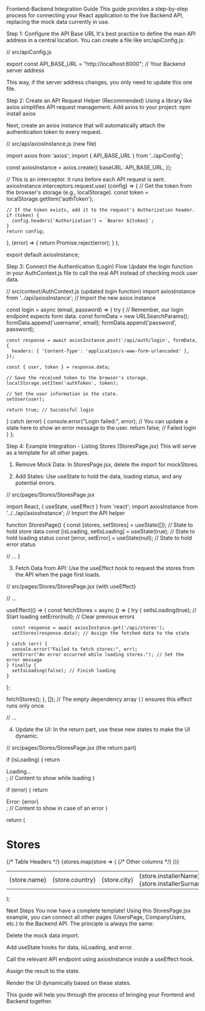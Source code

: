 Frontend-Backend Integration Guide
This guide provides a step-by-step process for connecting your React application to the live Backend API, replacing the mock data currently in use.

Step 1: Configure the API Base URL
It's best practice to define the main API address in a central location. You can create a file like src/apiConfig.js:

// src/apiConfig.js

export const API_BASE_URL = "http://localhost:8000"; // Your Backend server address

This way, if the server address changes, you only need to update this one file.

Step 2: Create an API Request Helper (Recommended)
Using a library like axios simplifies API request management. Add axios to your project:
npm install axios

Next, create an axios instance that will automatically attach the authentication token to every request.

// src/api/axiosInstance.js (new file)

import axios from 'axios';
import { API_BASE_URL } from '../apiConfig';

const axiosInstance = axios.create({
baseURL: API_BASE_URL,
});

// This is an interceptor. It runs before each API request is sent.
axiosInstance.interceptors.request.use(
(config) => {
// Get the token from the browser's storage (e.g., localStorage).
const token = localStorage.getItem('authToken');

    // If the token exists, add it to the request's Authorization header.
    if (token) {
      config.headers['Authorization'] = `Bearer ${token}`;
    }
    return config;

},
(error) => {
return Promise.reject(error);
}
);

export default axiosInstance;

Step 3: Connect the Authentication (Login) Flow
Update the login function in your AuthContext.js file to call the real API instead of checking mock user data.

// src/context/AuthContext.js (updated login function)
import axiosInstance from '../api/axiosInstance'; // Import the new axios instance

const login = async (email, password) => {
try {
// Remember, our login endpoint expects form data.
const formData = new URLSearchParams();
formData.append('username', email);
formData.append('password', password);

    const response = await axiosInstance.post('/api/auth/login', formData, {
      headers: { 'Content-Type': 'application/x-www-form-urlencoded' },
    });

    const { user, token } = response.data;

    // Save the received token to the browser's storage.
    localStorage.setItem('authToken', token);

    // Set the user information in the state.
    setUser(user);

    return true; // Successful login

} catch (error) {
console.error("Login failed:", error);
// You can update a state here to show an error message to the user.
return false; // Failed login
}
};

Step 4: Example Integration - Listing Stores (StoresPage.jsx)
This will serve as a template for all other pages.

1. Remove Mock Data: In StoresPage.jsx, delete the import for mockStores.

2. Add States: Use useState to hold the data, loading status, and any potential errors.

// src/pages/Stores/StoresPage.jsx

import React, { useState, useEffect } from 'react';
import axiosInstance from '../../api/axiosInstance'; // Import the API helper

function StoresPage() {
const [stores, setStores] = useState([]); // State to hold store data
const [isLoading, setIsLoading] = useState(true); // State to hold loading status
const [error, setError] = useState(null); // State to hold error status

// ...
}

3. Fetch Data from API: Use the useEffect hook to request the stores from the API when the page first loads.

// src/pages/Stores/StoresPage.jsx (with useEffect)

// ...

useEffect(() => {
const fetchStores = async () => {
try {
setIsLoading(true); // Start loading
setError(null); // Clear previous errors

      const response = await axiosInstance.get('/api/stores');
      setStores(response.data); // Assign the fetched data to the state

    } catch (err) {
      console.error("Failed to fetch stores:", err);
      setError("An error occurred while loading stores."); // Set the error message
    } finally {
      setIsLoading(false); // Finish loading
    }

};

fetchStores();
}, []); // The empty dependency array `[]` ensures this effect runs only once.

// ...

4. Update the UI: In the return part, use these new states to make the UI dynamic.

// src/pages/Stores/StoresPage.jsx (the return part)

if (isLoading) {
return <div>Loading...</div>; // Content to show while loading
}

if (error) {
return <div>Error: {error}</div>; // Content to show in case of an error
}

return (

  <div>
    <h1>Stores</h1>
    <table>
      <thead>
        {/* Table Headers */}
      </thead>
      <tbody>
        {stores.map(store => (
          <tr key={store.id}>
            <td>{store.name}</td>
            <td>{store.country}</td>
            <td>{store.city}</td>
            <td>{store.installerName} {store.installerSurname}</td>
            <td>{store.status}</td>
            {/* Other columns */}
          </tr>
        ))}
      </tbody>
    </table>
  </div>
);

Next Steps
You now have a complete template! Using this StoresPage.jsx example, you can connect all other pages (UsersPage, CompanyUsers, etc.) to the Backend API. The principle is always the same:

Delete the mock data import.

Add useState hooks for data, isLoading, and error.

Call the relevant API endpoint using axiosInstance inside a useEffect hook.

Assign the result to the state.

Render the UI dynamically based on these states.

This guide will help you through the process of bringing your Frontend and Backend together.
